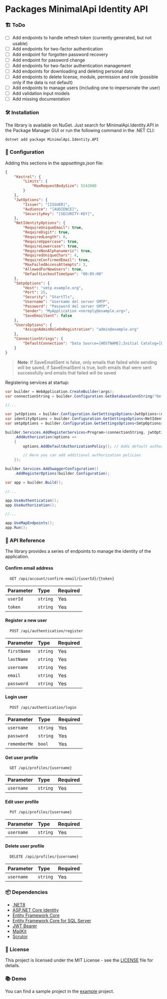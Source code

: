 ﻿# Packages MinimalApi Identity API

### 🏗️ ToDo

- [ ] Add endpoints to handle refresh token (currently generated, but not usable)
- [ ] Add endpoints for two-factor authentication
- [ ] Add endpoint for forgotten password recovery
- [ ] Add endpoint for password change
- [ ] Add endpoints for two-factor authentication management
- [ ] Add endpoints for downloading and deleting personal data
- [ ] Add endpoints to delete license, module, permission and role (possible only if the data is not default)
- [ ] Add endpoints to manage users (including one to impersonate the user)
- [ ] Add validation input models
- [ ] Add missing documentation

### 🛠️ Installation

The library is available on NuGet. Just search for MinimalApi.Identity.API in the Package Manager GUI or run the following command in the .NET CLI:

```shell
dotnet add package MinimalApi.Identity.API
```

### 🚀 Configuration

Adding this sections in the _appsettings.json_ file:

```json
{
    "Kestrel": {
        "Limits": {
            "MaxRequestBodySize": 5242880
        }
    },
    "JwtOptions": {
        "Issuer": "[ISSUER]",
        "Audience": "[AUDIENCE]",
        "SecurityKey": "[SECURITY-KEY]",
    },
    "NetIdentityOptions": {
        "RequireUniqueEmail": true,
        "RequireDigit": true,
        "RequiredLength": 8,
        "RequireUppercase": true,
        "RequireLowercase": true,
        "RequireNonAlphanumeric": true,
        "RequiredUniqueChars": 4,
        "RequireConfirmedEmail": true,
        "MaxFailedAccessAttempts": 3,
        "AllowedForNewUsers": true,
        "DefaultLockoutTimeSpan": "00:05:00"
    },
    "SmtpOptions": {
        "Host": "smtp.example.org",
        "Port": 25,
        "Security": "StartTls",
        "Username": "Username del server SMTP",
        "Password": "Password del server SMTP",
        "Sender": "MyApplication <noreply@example.org>",
        "SaveEmailSent": false 
    },
    "UsersOptions": {
        "AssignAdminRoleOnRegistration": "admin@example.org"
    },
    "ConnectionStrings": {
        "DefaultConnection": "Data Source=[HOSTNAME];Initial Catalog=[DATABASE];User ID=[USERNAME];Password=[PASSWORD];Encrypt=False"
    }
}
```

> **Note**: If SaveEmailSent is false, only emails that failed while sending will be saved, if SaveEmailSent is true, both emails that were sent successfully and emails that failed will be saved

Registering services at startup:

```csharp
var builder = WebApplication.CreateBuilder(args);
var connectionString = builder.Configuration.GetDatabaseConnString("DefaultConnection");

//...

var jwtOptions = builder.Configuration.GetSettingsOptions<JwtOptions>(nameof(JwtOptions));
var identityOptions = builder.Configuration.GetSettingsOptions<NetIdentityOptions>(nameof(NetIdentityOptions));
var smtpOptions = builder.Configuration.GetSettingsOptions<SmtpOptions>(nameof(SmtpOptions));

builder.Services.AddRegisterServices<Program>(connectionString, jwtOptions, identityOptions)
    .AddAuthorization(options =>
    {
        options.AddDefaultAuthorizationPolicy(); // Adds default authorization policies

        // Here you can add additional authorization policies
    });

builder.Services.AddSwaggerConfiguration()
    .AddRegisterOptions(builder.Configuration);

var app = builder.Build();

//...

app.UseAuthentication();
app.UseAuthorization();

//...

app.UseMapEndpoints();
app.Run();
```

### 📡 API Reference

The library provides a series of endpoints to manage the identity of the application.

#### Confirm email address

```http
  GET /api/account/confirm-email/{userId}/{token}
```

| Parameter | Type     | Required |
| :-------- | :------- | :------- |
| `userId` | `string` | Yes |
| `token` | `string` | Yes |

#### Register a new user

```http
  POST /api/authentication/register
```

| Parameter | Type     | Required |
| :-------- | :------- | :------- |
| `firstName` | `string` | Yes |
| `lastName` | `string` | Yes |
| `username` | `string` | Yes |
| `email` | `string` | Yes |
| `password` | `string` | Yes |

#### Login user

```http
  POST /api/authentication/login
```

| Parameter | Type     | Required |
| :-------- | :------- | :------- |
| `username` | `string` | Yes |
| `password` | `string` | Yes |
| `rememberMe` | `bool` | Yes |

<!--
- **/api/licenses**: Get all licenses
- **/api/licenses/create-license**: Create a new license
- **/api/licenses/assign-license**: Assign a license to a user
- **/api/licenses/revoke-license**: Revoke a license from a user

- **/api/modules**: Get all modules
- **/api/modules/create-module**: Create a new module
- **/api/modules/assign-module**: Assign a module to a user
- **/api/modules/revoke-module**: Revoke a module from a user

- **/api/permissions**: Get all permissions
- **/api/permissions/create-permission**: Create a new permission
- **/api/permissions/assign-permission**: Assign a permission to a user
- **/api/permissions/revoke-permission**: Revoke a permission from a user
-->

#### Get user profile

```http
  GET /api/profiles/{username}
```

| Parameter | Type     | Required |
| :-------- | :------- | :------- |
| `username` | `string` | Yes |

#### Edit user profile

```http
  PUT /api/profiles/{username}
```

| Parameter | Type     | Required |
| :-------- | :------- | :------- |
| `username` | `string` | Yes |

#### Delete user profile

```http
  DELETE /api/profiles/{username}
```

| Parameter | Type     | Required |
| :-------- | :------- | :------- |
| `username` | `string` | Yes |

<!--
- **/api/roles**: Get all roles
- **/api/roles/create-role**: Create a new role
- **/api/roles/assign-role**: Assign a role to a user
- **/api/roles/revoke-role**: Revoke a role from a user
-->

### 📦 Dependencies

- [.NET8](https://dotnet.microsoft.com/it-it/download/dotnet/8.0)
- [ASP.NET Core Identity](https://www.nuget.org/packages/Microsoft.AspNetCore.Identity.EntityFrameworkCore)
- [Entity Framework Core](https://www.nuget.org/packages/Microsoft.EntityFrameworkCore)
- [Entity Framework Core for SQL Server](https://www.nuget.org/packages/Microsoft.EntityFrameworkCore.SqlServer)
- [JWT Bearer](https://www.nuget.org/packages/Microsoft.AspNetCore.Authentication.JwtBearer)
- [MailKit](https://www.nuget.org/packages/MailKit)
- [Scrutor](https://www.nuget.org/packages/Scrutor)

### 📝 License

This project is licensed under the MIT License - see the [LICENSE](LICENSE) file for details.

### 📚 Demo

You can find a sample project in the [example](https://github.com/AngeloDotNet/IdentityManager) project.